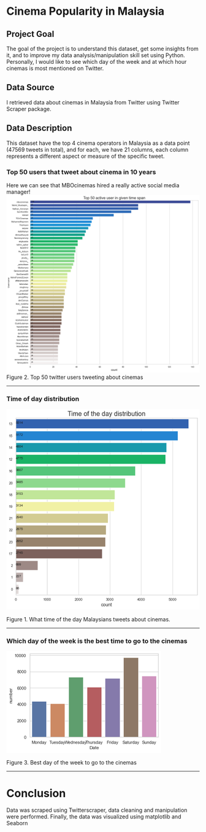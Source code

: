 # Cinema Popularity in Malaysia #

## Project Goal
The goal of the project is to understand this dataset, get some insights from it, and to improve my data analysis/manipulation skill set using Python. Personally, I would like to see which day of the week and at which hour cinemas is most mentioned on Twitter.

## Data Source
I retrieved data about cinemas in Malaysia from Twitter using Twitter Scraper package. 

## Data Description
This dataset have the top 4 cinema operators in Malaysia as a data point (47569 tweets in total), and for each, we have 21 columns, each column represents a different aspect or measure of the specific tweet.

### Top 50 users that tweet about cinema in 10 years

Here we can see that MBOcinemas hired a really active social media manager!
![](Images/Top_50_users.png)
Figure 2. Top 50 twitter users tweeting about cinemas 

-------------------------------------------

### Time of day distribution 

![](Images/githubcinemas.png)

Figure 1. What time of the day Malaysians tweets about cinemas. 

-------------------------------------------



### Which day of the week is the best time to go to the cinemas

![](Images/day_of_the_week.png)

Figure 3. Best day of the week to go to the cinemas 

-------------------------------------------



# Conclusion 

Data was scraped using Twitterscraper, data cleaning and manipulation were performed. Finally, the data was visualized using matplotlib and Seaborn 

<!-- # Future work 

Conducting sentiment analysis using VaderSentiment python package or build my earn sentiment analyzer using Machine learning models. 

Once I learn more about maching learning methods such as linear/logistic regression, naive bayes, decision tress, and linear support vector machine I can find fit and run the models -->

